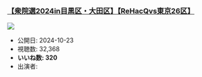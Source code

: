 ### [【衆院選2024in目黒区・大田区】【ReHacQvs東京26区】](https://www.youtube.com/watch?v=XqfdzpXdqIE)
[![](https://img.youtube.com/vi/XqfdzpXdqIE/sddefault.jpg)](https://www.youtube.com/watch?v=XqfdzpXdqIE)
-   公開日: 2024-10-23
-   視聴数: 32,368
-   **いいね数: 320**
-   出演者: 
